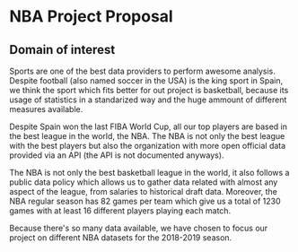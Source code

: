 # NBA Project Proposal

## Domain of interest

Sports are one of the best data providers to perform awesome analysis. Despite football (also named soccer in the USA) is the king sport in Spain, we think the sport which fits better for out project is basketball, because its usage of statistics in a standarized way and the huge ammount of different measures available.

Despite Spain won the last FIBA World Cup, all our top players are based in the best league in the world, the NBA. The NBA is not only the best league with the best players but also the organization with more open official data provided via an API (the API is not documented anyways).

The NBA is not only the best basketball league in the world, it also follows a public data policy which allows us to gather data related with almost any aspect of the league, from salaries to historical draft data. Moreover, the NBA regular season has 82 games per team which give us a total of 1230 games with at least 16 different players playing each match.

Because there's so many data available, we have chosen to focus our project on different NBA datasets for the 2018-2019 season.